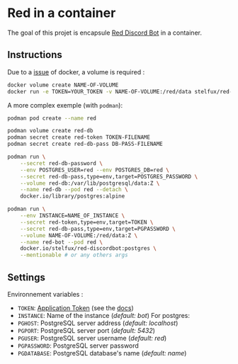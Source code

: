 # Red in a container

The goal of this projet is encapsule [Red Discord Bot](https://github.com/Cog-Creators/Red-DiscordBot) in a container.

## Instructions

Due to a [issue](https://github.com/moby/moby/issues/2259) of docker, a volume is required :
```bash
docker volume create NAME-OF-VOLUME
docker run -e TOKEN=YOUR_TOKEN -v NAME-OF-VOLUME:/red/data stelfux/red-discordbot
```

A more complex exemple (with `podman`):
```bash
podman pod create --name red

podman volume create red-db
podman secret create red-token TOKEN-FILENAME
podman secret create red-db-pass DB-PASS-FILENAME

podman run \
	--secret red-db-password \
	--env POSTGRES_USER=red --env POSTGRES_DB=red \
	--secret red-db-pass,type=env,target=POSTGRES_PASSWORD \
	--volume red-db:/var/lib/postgresql/data:Z \
	--name red-db --pod red --detach \
	docker.io/library/postgres:alpine

podman run \
	--env INSTANCE=NAME_OF_INSTANCE \
	--secret red-token,type=env,target=TOKEN \
    --secret red-db-pass,type=env,target=PGPASSWORD \
	--volume NAME-OF-VOLUME:/red/data:Z \
	--name red-bot --pod red \
	docker.io/stelfux/red-discordbot:postgres \
	--mentionable # or any others args
```
## Settings

Environnement variables :
 * `TOKEN`: [Application Token](https://discord.com/developers/applications) (see the [docs](https://docs.discord.red/en/stable/bot_application_guide.html))
 * `INSTANCE`: Name of the instance (*default: bot*)
For postgres:
 * `PGHOST`: PostgreSQL server address (*default: localhost*)
 * `PGPORT`: PostgreSQL server port (*default: 5432*)
 * `PGUSER`: PostgreSQL server username (*default: red*)
 * `PGPASSWORD`: PostgreSQL server password
 * `PGDATABASE`: PostgreSQL database's name (*default: name*) 

